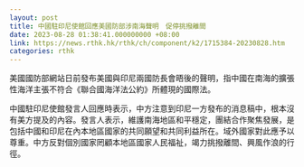 ```yaml
---
layout: post
title: 中國駐印尼使館回應美國防部涉南海聲明　促停挑撥離間
date: 2023-08-28 01:38:41.000000000 +08:00
link: https://news.rthk.hk/rthk/ch/component/k2/1715384-20230828.htm
categories: rthk
---
```


美國國防部網站日前發布美國與印尼兩國防長會晤後的聲明，指中國在南海的擴張性海洋主張不符合《聯合國海洋法公約》所體現的國際法。

中國駐印尼使館發言人回應時表示，中方注意到印尼一方發布的消息稿中，根本沒有美方提及的內容。發言人表示，維護南海地區和平穩定，團結合作聚焦發展，是包括中國和印尼在內本地區國家的共同願望和共同利益所在。域外國家對此應予以尊重。中方反對個別國家罔顧本地區國家人民福祉，竭力挑撥離間、興風作浪的行徑。
